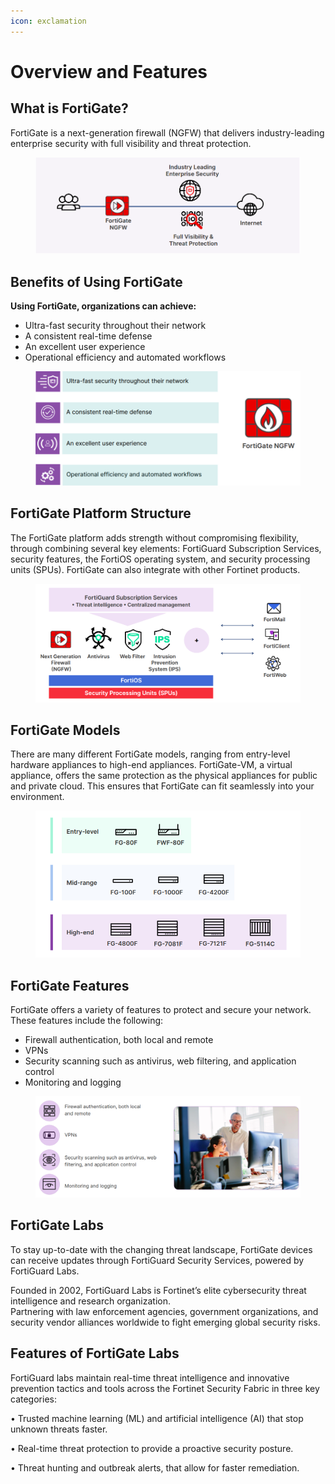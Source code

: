 ```yaml
---
icon: exclamation
---
```


# Overview and Features

## What is FortiGate?

FortiGate is a next-generation firewall (NGFW) that delivers industry-leading enterprise security with full visibility and threat protection.

<figure><img src="../../.gitbook/assets/image (27) (1).png" alt=""><figcaption></figcaption></figure>

## Benefits of Using FortiGate

**Using FortiGate, organizations can achieve:**

* Ultra-fast security throughout their network
* A consistent real-time defense
* An excellent user experience
* Operational efficiency and automated workflows

<figure><img src="../../.gitbook/assets/image (28) (1).png" alt=""><figcaption></figcaption></figure>

## FortiGate Platform Structure

The FortiGate platform adds strength without compromising flexibility, through combining several key elements: FortiGuard Subscription Services, security features, the FortiOS operating system, and security processing units (SPUs). FortiGate can also integrate with other Fortinet products.

<figure><img src="../../.gitbook/assets/image (29) (1).png" alt=""><figcaption></figcaption></figure>

## FortiGate Models

There are many different FortiGate models, ranging from entry-level hardware appliances to high-end appliances. FortiGate-VM, a virtual appliance, offers the same protection as the physical appliances for public and private cloud. This ensures that FortiGate can fit seamlessly into your environment.

<figure><img src="../../.gitbook/assets/image (30) (1).png" alt=""><figcaption></figcaption></figure>

## FortiGate Features

FortiGate offers a variety of features to protect and secure your network. These features include the following:

* Firewall authentication, both local and remote
* VPNs
* Security scanning such as antivirus, web filtering, and application control
* Monitoring and logging

<figure><img src="../../.gitbook/assets/image (31) (1).png" alt=""><figcaption></figcaption></figure>

## FortiGate Labs

To stay up-to-date with the changing threat landscape, FortiGate devices can receive updates through FortiGuard Security Services, powered by FortiGuard Labs.

Founded in 2002, FortiGuard Labs is Fortinet’s elite cybersecurity threat intelligence and research organization.\
Partnering with law enforcement agencies, government organizations, and security vendor alliances worldwide to fight emerging global security risks.

## Features of FortiGate Labs

FortiGuard labs maintain real-time threat intelligence and innovative prevention tactics and tools across the Fortinet Security Fabric in three key categories:

• Trusted machine learning (ML) and artificial intelligence (AI) that stop unknown threats faster.

• Real-time threat protection to provide a proactive security posture.

• Threat hunting and outbreak alerts, that allow for faster remediation.

